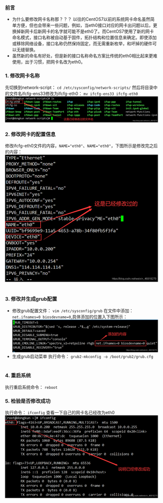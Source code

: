 ### 前言

- 为什么要修改网卡名称那？？？ 以往的CentOS7以前的系统网卡命名虽然简单方便，但也会带来一些问题，例如，当eth0接口对应的网卡出问题以后，更换掉新网卡后新网卡的名字就可能不是eth0了。而CentOS7使用了新的网卡命名模式，接口名称被自动基于固件，拓扑结构和位置信息来确定。即使添加或移除网络设备，接口名称仍然保持固定，而无需重新枚举，和坏掉的硬件可以无缝替换。
- 虽然新的命名有好处，但是新的接口名称命名方案比传统的eth0相比起来更难使用，出于习惯，把网卡名改为eth0。
   
   

### 1. 修改网卡名称

先切换到network-script： `cd /etc/sysconfig/network-scripts/`
然后将目录中的文件名ifcfg-ens33修改为ifcfg-eth0： `mv ifcfg-ens33 ifcfg-eth0`
![在这里插入图片描述](assets/2.把ens33格式修改成eth0格式/a.png)

### 2. 修改网卡的配置信息

修改ifcfg-eth0文件的内容，`NAME="eth0"`、`NAME="eth0"`，下图所示是修改完之后的内容：
![在这里插入图片描述](assets/2.把ens33格式修改成eth0格式/b.png)
 
 

### 3. 修改并生成grub配置

- 修改grub配置文件： `vim /etc/sysconfig/grub`
  在文件中添加： `net.ifnames=0 biosdevname=0`,具体添加的位置入下图所示：
  ![在这里插入图片描述](assets/2.把ens33格式修改成eth0格式/c.png)
- 生成grub启动菜单
  执行命令： `grub2-mkconfig -o /boot/grub2/grub.cfg`
   
   

### 4. 重启系统

执行重启系统命令： `reboot`
 
 

### 5. 检验是否修改成功

执行命令： `ifconfig`
查看一下自己的网卡名已经改为eth0
![image-20240206200026381](assets/2.把ens33格式修改成eth0格式/image-20240206200026381.png)
